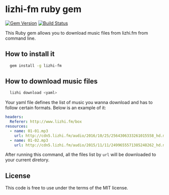 # lizhi-fm ruby gem

[![Gem Version](https://badge.fury.io/rb/lizhi-fm.svg)](https://badge.fury.io/rb/lizhi-fm)
[![Build Status](https://travis-ci.org/hex0cter/litchi-fm.svg?branch=master)](https://travis-ci.org/hex0cter/litchi-fm)

This Ruby gem allows you to download music files from lizhi.fm from command line.

## How to install it

```bash
  gem install -g lizhi-fm
```

## How to download music files

```bash
  lizhi download <yaml>
```

Your yaml file defines the list of music you wanna download and has to follow certain formats. Below is an example of it:

```yaml
headers:
  Referer: http://www.lizhi.fm/box
resources:
  - name: 01-01.mp3
    url: http://cdn5.lizhi.fm/audio/2016/10/25/2564306333261015558_hd.mp3
  - name: 01-02.mp3
    url: http://cdn5.lizhi.fm/audio/2015/11/11/2499655571385248262_hd.mp3
```

After running this command, all the files list by ```url``` will be downloaded to your current diretory.

## License

This code is free to use under the terms of the MIT license.
